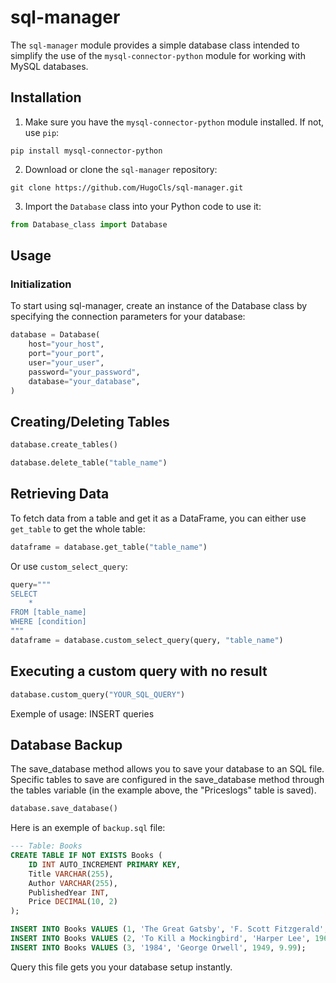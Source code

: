 # sql-manager

The `sql-manager` module provides a simple database class intended to simplify the use of the `mysql-connector-python` module for working with MySQL databases.

## Installation
 
1. Make sure you have the `mysql-connector-python` module installed. If not, use `pip`:
```
pip install mysql-connector-python
```
  

2. Download or clone the `sql-manager` repository:
```
git clone https://github.com/HugoCls/sql-manager.git
```
3. Import the `Database` class into your Python code to use it:

```python
from Database_class import Database
```
## Usage
### Initialization

To start using sql-manager, create an instance of the Database class by specifying the connection parameters for your database:

```python
database = Database(
	host="your_host",
	port="your_port",
	user="your_user",
	password="your_password",
	database="your_database",
)
```
## Creating/Deleting Tables
```python
database.create_tables()

database.delete_table("table_name")
```
## Retrieving Data
To fetch data from a table and get it as a DataFrame, you can either use ```get_table``` to get the whole table:

```python
dataframe = database.get_table("table_name")
```

Or use ```custom_select_query```:

```python
query="""
SELECT
	*
FROM [table_name]
WHERE [condition]
"""
dataframe = database.custom_select_query(query, "table_name")
```

## Executing a custom query with no result
```python
database.custom_query("YOUR_SQL_QUERY")
```
Exemple of usage: INSERT queries

## Database Backup
The save_database method allows you to save your database to an SQL file. Specific tables to save are configured in the save_database method through the tables variable (in the example above, the "Priceslogs" table is saved).

```python
database.save_database()
```
Here is an exemple of ```backup.sql``` file:
```sql
--- Table: Books
CREATE TABLE IF NOT EXISTS Books (
    ID INT AUTO_INCREMENT PRIMARY KEY,
    Title VARCHAR(255),
    Author VARCHAR(255),
    PublishedYear INT,
    Price DECIMAL(10, 2)
);

INSERT INTO Books VALUES (1, 'The Great Gatsby', 'F. Scott Fitzgerald', 1925, 12.99);
INSERT INTO Books VALUES (2, 'To Kill a Mockingbird', 'Harper Lee', 1960, 14.95);
INSERT INTO Books VALUES (3, '1984', 'George Orwell', 1949, 9.99);
```
Query this file gets you your database setup instantly.
